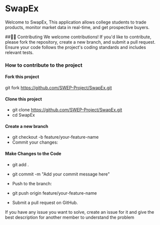 # SwapEx

Welcome to SwapEx, This application allows college students to trade products, monitor market data in real-time, and get prospective buyers.

##🧑‍💻 Contributing
We welcome contributions! If you'd like to contribute, please fork the repository, create a new branch, and submit a pull request. Ensure your code follows the project's coding standards and includes relevant tests.
### How to contribute to the project

#### Fork this project

git fork https://github.com/SWEP-Project/SwapEx.git

#### Clone this project

- git clone https://github.com/SWEP-Project/SwapEx.git
- cd SwapEx

#### Create a new branch

- git checkout -b feature/your-feature-name
- Commit your changes:

#### Make Changes to the Code 

- git add .
- git commit -m "Add your commit message here"
- Push to the branch:


- git push origin feature/your-feature-name
- Submit a pull request on GitHub.

If you have any issue you want to solve, create an issue for it and give the best description for another member to understand the problem


